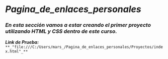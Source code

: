 # **_Pagina_de_enlaces_personales_**

### _En esta sección vamos a estar creando el primer proyecto utilizando HTML y CSS dentro de este curso._

**_Link de Prueba:_** ```**_"file:///C:/Users/mars_/Pagina_de_enlaces_personales/Proyectos/index.html"_**```
